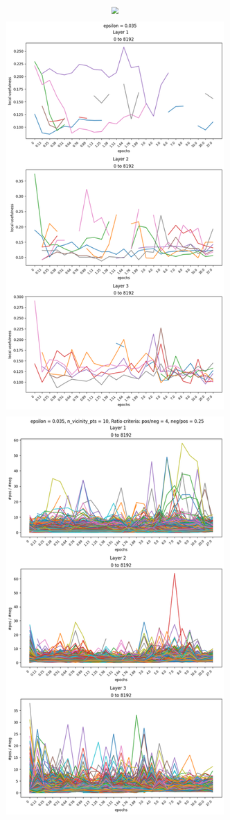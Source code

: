 <p align="center"> <img src= 'all_figs/hyp_posneg_epsilon = 0.035.png' /> </p>
<p align="center"> <img src= 'all_figs/hyp_posneg_local_usefulness = 0.035.png' /> </p>
<p align="center"> <img src= 'all_figs/hyp_posneg_ratio_epsilon = 0.035.png' /> </p>
